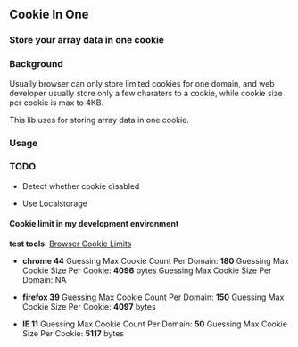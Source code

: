 ## Cookie In One ##

### Store your array data in one cookie ###

### Background ###

Usually browser can only store limited cookies for one domain, and web developer usually store only a few charaters to a cookie, while cookie size per cookie is max to 4KB.

This lib uses for storing array data in one cookie.

### Usage ###



### TODO ###

* Detect whether cookie disabled

* Use Localstorage

#### Cookie limit in my development environment ####

**test tools**: [Browser Cookie Limits][Browser Cookie Limits]

* **chrome 44**
Guessing Max Cookie Count Per Domain: **180**
Guessing Max Cookie Size Per Cookie: **4096** bytes
Guessing Max Cookie Size Per Domain: NA

* **firefox 39**
Guessing Max Cookie Count Per Domain: **150**
Guessing Max Cookie Size Per Cookie: **4097** bytes

* **IE 11**
Guessing Max Cookie Count Per Domain: **50**
Guessing Max Cookie Size Per Cookie: **5117** bytes


[Browser Cookie Limits]:http://browsercookielimits.squawky.net/